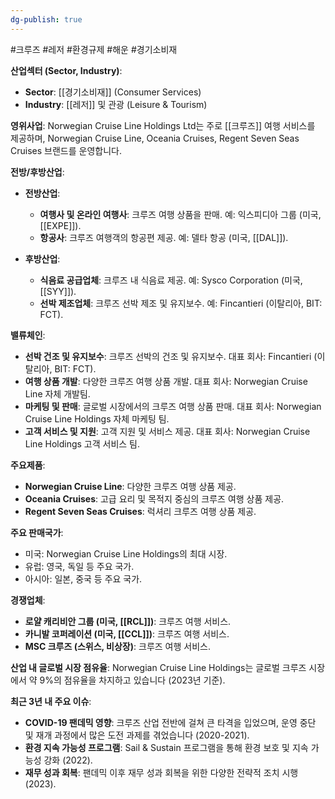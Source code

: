 ```yaml
---
dg-publish: true
---
```

#크루즈 #레저 #환경규제 #해운 #경기소비재 

**산업섹터 (Sector, Industry)**:

- **Sector**: [[경기소비재]] (Consumer Services)
- **Industry**: [[레저]] 및 관광 (Leisure & Tourism)

**영위사업**: Norwegian Cruise Line Holdings Ltd는 주로 [[크루즈]] 여행 서비스를 제공하며, Norwegian Cruise Line, Oceania Cruises, Regent Seven Seas Cruises 브랜드를 운영합니다.

**전방/후방산업**:

- **전방산업**:
    - **여행사 및 온라인 여행사**: 크루즈 여행 상품을 판매. 예: 익스피디아 그룹 (미국, [[EXPE]]).
    - **항공사**: 크루즈 여행객의 항공편 제공. 예: 델타 항공 (미국, [[DAL]]).
      
- **후방산업**:
    - **식음료 공급업체**: 크루즈 내 식음료 제공. 예: Sysco Corporation (미국, [[SYY]]).
    - **선박 제조업체**: 크루즈 선박 제조 및 유지보수. 예: Fincantieri (이탈리아, BIT: FCT).

**밸류체인**:

- **선박 건조 및 유지보수**: 크루즈 선박의 건조 및 유지보수. 대표 회사: Fincantieri (이탈리아, BIT: FCT).
- **여행 상품 개발**: 다양한 크루즈 여행 상품 개발. 대표 회사: Norwegian Cruise Line 자체 개발팀.
- **마케팅 및 판매**: 글로벌 시장에서의 크루즈 여행 상품 판매. 대표 회사: Norwegian Cruise Line Holdings 자체 마케팅 팀.
- **고객 서비스 및 지원**: 고객 지원 및 서비스 제공. 대표 회사: Norwegian Cruise Line Holdings 고객 서비스 팀.

**주요제품**:

- **Norwegian Cruise Line**: 다양한 크루즈 여행 상품 제공.
- **Oceania Cruises**: 고급 요리 및 목적지 중심의 크루즈 여행 상품 제공.
- **Regent Seven Seas Cruises**: 럭셔리 크루즈 여행 상품 제공.

**주요 판매국가**:

- 미국: Norwegian Cruise Line Holdings의 최대 시장.
- 유럽: 영국, 독일 등 주요 국가.
- 아시아: 일본, 중국 등 주요 국가.

**경쟁업체**:

- **로얄 캐리비안 그룹 (미국, [[RCL]])**: 크루즈 여행 서비스.
- **카니발 코퍼레이션 (미국, [[CCL]])**: 크루즈 여행 서비스.
- **MSC 크루즈 (스위스, 비상장)**: 크루즈 여행 서비스.

**산업 내 글로벌 시장 점유율**: Norwegian Cruise Line Holdings는 글로벌 크루즈 시장에서 약 9%의 점유율을 차지하고 있습니다 (2023년 기준).

**최근 3년 내 주요 이슈**:

- **COVID-19 팬데믹 영향**: 크루즈 산업 전반에 걸쳐 큰 타격을 입었으며, 운영 중단 및 재개 과정에서 많은 도전 과제를 겪었습니다 (2020-2021).
- **환경 지속 가능성 프로그램**: Sail & Sustain 프로그램을 통해 환경 보호 및 지속 가능성 강화 (2022).
- **재무 성과 회복**: 팬데믹 이후 재무 성과 회복을 위한 다양한 전략적 조치 시행 (2023).